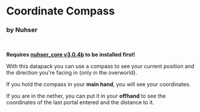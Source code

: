 # Coordinate Compass

### by Nuhser

<br>

**Requires [nuhser_core v3.0.4b](https://github.com/Nuhser/nuhser_core/releases/tag/v3.0.4b "Nuhser_Core") to be installed first!**

With this datapack you can use a compass to see your current position and the direction you're facing in (only in the overworld).

If you hold the compass in your **main hand**, you will see your coordinates.

If you are in the nether, you can put it in your **offhand** to see the coordinates of the last portal entered and the distance to it.
